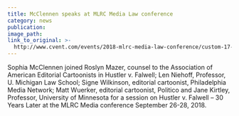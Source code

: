 ```yaml
---
title: McClennen speaks at MLRC Media Law conference
category: news
publication:
image_path:
link_to_original: >-
  http://www.cvent.com/events/2018-mlrc-media-law-conference/custom-17-922c3784bb254f68a32e000f7a6683d2.aspx
---
```


Sophia McClennen joined Roslyn Mazer, counsel to the Association of American Editorial Cartoonists in Hustler v. Falwell; Len Niehoff, Professor, U. Michigan Law School; Signe Wilkinson, editorial cartoonist, Philadelphia Media Network; Matt Wuerker, editorial cartoonist, Politico and Jane Kirtley, Professor, University of Minnesota for a session on Hustler v. Falwell – 30 Years Later at the MLRC Media conference September 26-28, 2018.